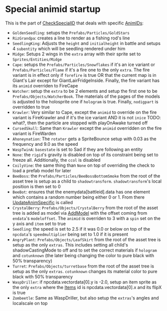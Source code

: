 # Special animid startup

This is the part of [CheckSpecialID](CheckSpecialID.md) that deals with specific [AnimIDs](../../../Enums%20and%20IDs/AnimIDs.md):

* `GoldenSeedling`: setups the `Prefabs/Particles/GoldStars`
* `RizGrandpa`: creates a line to render as a fishing rod's line
* `SeedlingKing`: Adjusts the `height` and `initialheight` in battle and setups 4 `subentity` which will be seedling rendered under him
* `Midge`: Setups 2 wings in the `extra` array with their sprite set to `Sprites/Entities/Midge`
* `Cape`: setups the `Prefabs/Particles/Snowflakes` if it's an ice variant or `Prefabs/Particles/Flame` if it's a fire one to the only `extra`. The fire variant is in effect only if `forefire` is true OR that the current map is in Giant's Lair except for GiantLairFridgeInside. Finally, the fire variant has its `animid` overriden to FireCape
* `Watcher`: setup the `extra` to be 2 elements and setup the first one to be `Prefabs/Objects/WatcherBook`. The materials of the pages of the models is adjusted to the holosprite one if `hologram` is true. Finally, `nodigpart` is overridden to true
* `Krawler`: Very similar to Cape, except the `animid` to override on the fire variant is FireKrawler and if it's the ice variant AND it is not `inice` TODO: what?, then the particle are stopped with playOnAwake turned off
* `CursedSkull`: Same than `Krawler` except the `animid` overridden on the fire variant is FireWarden
* `Ahoneynation`: The `rotater` gets a SpriteBounce setup with 0.03 as the frequency and 9.0 as the speed
* `WaspTwinA`: `basestate` is set to Sad if they are following an entity
* `None`: the `rigid`'s gravity is disabled on top of its constraint being set to freeze all. Additionally, the `ccol` is disabled
* `CoilyVine`: the same thing than `None` on top of overriding the check to load a prefab model for later
* `BeeBoss`: the `Prefabs/Particles/BeeBossBottomSmoke` from the root of the asset tree is setup as a child to `shadowtransform`. `shadowtransform`'s local position is then set to 0
* `BeeBot`: ensures that the enemydata\[battleid\].data has one element which contains a random number being either 0 or 1. From there [UpdateAnimSpecific](../Animations/AnimSpecific.md#updateanimspecific) is called
* `CrystalBerry`: `Prefabs/Objects/CrystalBerry` from the root of the asset tree is added as model via [AddModel](../Notable%20methods/AddModel.md) with the offset coming from `endata`'s `modeloffset`. The `animid` is overriden to 3 with a `spin` set on the y axis and `item` set to true
* `Seedling`: the speed is set to 2.5 if it was 0.0 or below on top of the `npcdata`'s `speedmultiplier` being set to 1.0 if it is present
* `AngryPlant`: `Prefabs/Objects/LeafSkirt` from the root of the asset tree is setup as the only `extras`. This includes setting all child's shadowCastingMode to off and to set the correct materials if `hologram` and `cotunknown` (the later being changing the color to pure black with 50% transparency)
* `Turret`: `Prefabs/Objects/turretbase` from the root of the asset tree is setup as the only `extras`. `cotunknown` changes its material color to pure black with 50% transparency
* `WaspDriller`: if npcdata.vectordata\[0\].y is -2.0, setup an item sprite as the only `extra` where the [Items](../../../Enums%20and%20IDs/Items.md) id is npcdata.vectordata\[0\].x and its flipX is true
* `Zombeetle`: Same as WaspDriller, but also setup the `extras`'s angles and localscale on top
